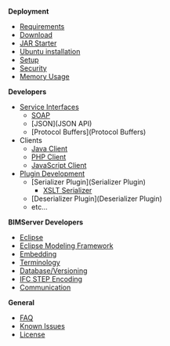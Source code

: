 **Deployment**
* [Requirements](wiki/Requirements)
* [Download](Download)
* [JAR Starter](JAR-Starter)
* [Ubuntu installation](Install-on-Ubuntu)
* [Setup](Setup)
* [Security](Security)
* [Memory Usage](Memory-usage)

**Developers**
* [Service Interfaces](Service-Interfaces)
  * [SOAP](SOAP)
   * [JSON](JSON API)
   * [Protocol Buffers](Protocol Buffers)
* Clients
   * [Java Client](BimServerClient)
   * [PHP Client](PHP-Client-Library)
   * [JavaScript Client](JavaScriptClient)
* [Plugin Development](Plugin-Development)
   * [Serializer Plugin](Serializer Plugin)
      * [XSLT Serializer](XSLT-Serializer)
   * [Deserializer Plugin](Deserializer Plugin)
   * etc...

**BIMServer Developers**
* [Eclipse](Eclipse)
* [Eclipse Modeling Framework](Eclipse-Modeling-Framework)
* [Embedding](Embedding)
* [Terminology](Terminology)
* [Database/Versioning](Database---Versioning)
* [IFC STEP Encoding](IFC-STEP-Encoding)
* [Communication](Communication)

**General**
* [FAQ](FAQ)
* [Known Issues](Known-Issues)
* [License](License)